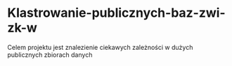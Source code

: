 # Klastrowanie-publicznych-baz-zwi-zk-w
Celem projektu jest znalezienie ciekawych zależności w dużych publicznych zbiorach danych
